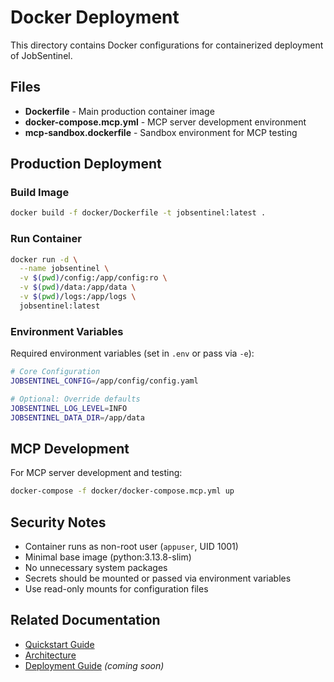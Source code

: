 # Docker Deployment

This directory contains Docker configurations for containerized deployment of JobSentinel.

## Files

- **Dockerfile** - Main production container image
- **docker-compose.mcp.yml** - MCP server development environment
- **mcp-sandbox.dockerfile** - Sandbox environment for MCP testing

## Production Deployment

### Build Image

```bash
docker build -f docker/Dockerfile -t jobsentinel:latest .
```

### Run Container

```bash
docker run -d \
  --name jobsentinel \
  -v $(pwd)/config:/app/config:ro \
  -v $(pwd)/data:/app/data \
  -v $(pwd)/logs:/app/logs \
  jobsentinel:latest
```

### Environment Variables

Required environment variables (set in `.env` or pass via `-e`):

```bash
# Core Configuration
JOBSENTINEL_CONFIG=/app/config/config.yaml

# Optional: Override defaults
JOBSENTINEL_LOG_LEVEL=INFO
JOBSENTINEL_DATA_DIR=/app/data
```

## MCP Development

For MCP server development and testing:

```bash
docker-compose -f docker/docker-compose.mcp.yml up
```

## Security Notes

- Container runs as non-root user (`appuser`, UID 1001)
- Minimal base image (python:3.13.8-slim)
- No unnecessary system packages
- Secrets should be mounted or passed via environment variables
- Use read-only mounts for configuration files

## Related Documentation

- [Quickstart Guide](../docs/quickstart.md)
- [Architecture](../docs/ARCHITECTURE.md)
- [Deployment Guide](../docs/deployment.md) _(coming soon)_
